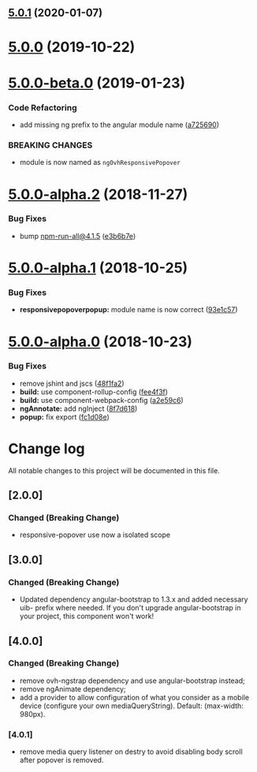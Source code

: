 ## [5.0.1](https://github.com/ovh-ux/ng-ovh-responsive-popover/compare/v5.0.0...v5.0.1) (2020-01-07)



# [5.0.0](https://github.com/ovh-ux/ng-ovh-responsive-popover/compare/v5.0.0-beta.0...v5.0.0) (2019-10-22)



# [5.0.0-beta.0](https://github.com/ovh-ux/ng-ovh-responsive-popover/compare/v5.0.0-alpha.2...v5.0.0-beta.0) (2019-01-23)


### Code Refactoring

* add missing ng prefix to the angular module name ([a725690](https://github.com/ovh-ux/ng-ovh-responsive-popover/commit/a725690))


### BREAKING CHANGES

* module is now named as `ngOvhResponsivePopover`



# [5.0.0-alpha.2](https://github.com/ovh-ux/ovh-angular-responsive-popover/compare/v5.0.0-alpha.1...v5.0.0-alpha.2) (2018-11-27)


### Bug Fixes

* bump npm-run-all@4.1.5 ([e3b6b7e](https://github.com/ovh-ux/ovh-angular-responsive-popover/commit/e3b6b7e))



<a name="5.0.0-alpha.1"></a>
# [5.0.0-alpha.1](https://github.com/ovh-ux/ovh-angular-responsive-popover/compare/v5.0.0-alpha.0...v5.0.0-alpha.1) (2018-10-25)


### Bug Fixes

* **responsivepopoverpopup:** module name is now correct ([93e1c57](https://github.com/ovh-ux/ovh-angular-responsive-popover/commit/93e1c57))



<a name="5.0.0-alpha.0"></a>
# [5.0.0-alpha.0](https://github.com/ovh-ux/ovh-angular-responsive-popover/compare/4.0.1...5.0.0-alpha.0) (2018-10-23)


### Bug Fixes

* remove jshint and jscs ([48f1fa2](https://github.com/ovh-ux/ovh-angular-responsive-popover/commit/48f1fa2))
* **build:** use component-rollup-config ([fee4f3f](https://github.com/ovh-ux/ovh-angular-responsive-popover/commit/fee4f3f))
* **build:** use component-webpack-config ([a2e59c6](https://github.com/ovh-ux/ovh-angular-responsive-popover/commit/a2e59c6))
* **ngAnnotate:** add ngInject ([8f7d618](https://github.com/ovh-ux/ovh-angular-responsive-popover/commit/8f7d618))
* **popup:** fix export ([fc1d08e](https://github.com/ovh-ux/ovh-angular-responsive-popover/commit/fc1d08e))



# Change log
All notable changes to this project will be documented in this file.

## [2.0.0]
### Changed (Breaking Change)
- responsive-popover use now a isolated scope

## [3.0.0]
### Changed (Breaking Change)
- Updated dependency angular-bootstrap to 1.3.x and added necessary uib- prefix where needed. If you don't upgrade angular-bootstrap in your project, this component won't work!

## [4.0.0]
### Changed (Breaking Change)
- remove ovh-ngstrap dependency and use angular-bootstrap instead;
- remove ngAnimate dependency;
- add a provider to allow configuration of what you consider as a mobile device (configure your own mediaQueryString). Default: (max-width: 980px).

### [4.0.1]
- remove media query listener on destry to avoid disabling body scroll after popover is removed.
